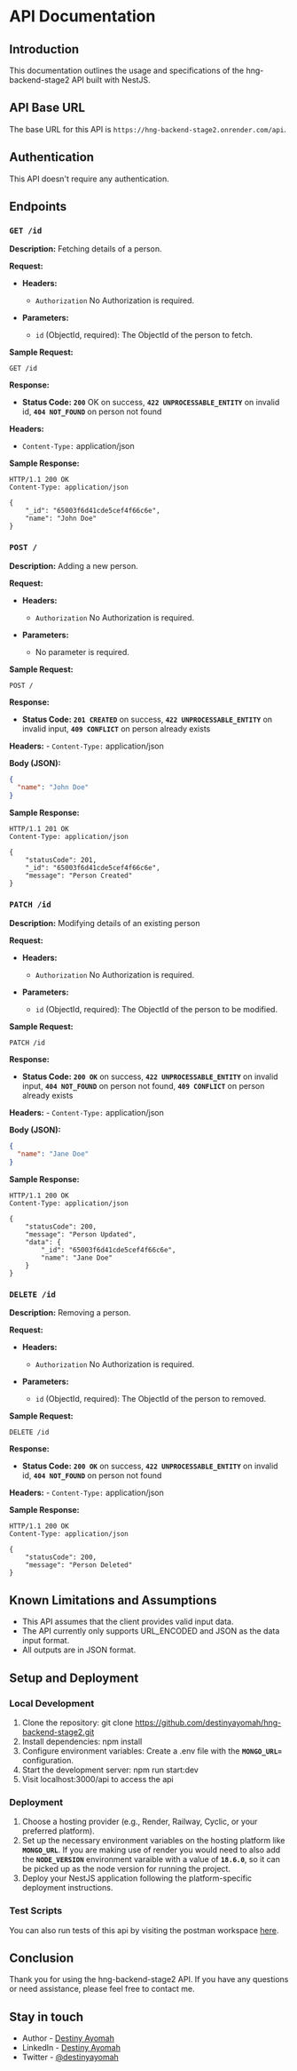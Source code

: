 # API Documentation

## Introduction

This documentation outlines the usage and specifications of the hng-backend-stage2 API built with NestJS.

## API Base URL

The base URL for this API is `https://hng-backend-stage2.onrender.com/api`.

## Authentication

This API doesn't require any authentication.

## Endpoints

### `GET /id`

**Description:** Fetching details of a person.

**Request:**

- **Headers:**
  - `Authorization` No Authorization is required.

- **Parameters:**
  - `id` (ObjectId, required): The ObjectId of the person to fetch.

**Sample Request:**

```http
GET /id
```

**Response:**
- **Status Code:** **`200`** OK on success, **`422 UNPROCESSABLE_ENTITY`** on invalid id, **`404 NOT_FOUND`** on person not found

**Headers:**
- `Content-Type:` application/json

**Sample Response:**
```http
HTTP/1.1 200 OK
Content-Type: application/json

{
    "_id": "65003f6d41cde5cef4f66c6e",
    "name": "John Doe"
}
```

### `POST /`

**Description:** Adding a new person.

**Request:**

- **Headers:**
  - `Authorization` No Authorization is required.

- **Parameters:**
  - No parameter is required.

**Sample Request:**

```http
POST /
```

**Response:**
- **Status Code:** **`201 CREATED`** on success, **`422 UNPROCESSABLE_ENTITY`** on invalid input, **`409 CONFLICT`** on person already exists

**Headers:**
    - `Content-Type:` application/json

**Body (JSON):**
```json
{
  "name": "John Doe"
}
```

**Sample Response:**
```http
HTTP/1.1 201 OK
Content-Type: application/json

{
    "statusCode": 201,
    "_id": "65003f6d41cde5cef4f66c6e",
    "message": "Person Created"
}
```

### `PATCH /id`

**Description:** Modifying details of an existing person 

**Request:**

- **Headers:**
  - `Authorization` No Authorization is required.

- **Parameters:**
  - `id` (ObjectId, required): The ObjectId of the person to be modified.

**Sample Request:**

```http
PATCH /id
```

**Response:**
- **Status Code:** **`200 OK`** on success, **`422 UNPROCESSABLE_ENTITY`** on invalid input, **`404 NOT_FOUND`** on person not found, **`409 CONFLICT`** on person already exists

**Headers:**
    - `Content-Type:` application/json

**Body (JSON):**
```json
{
  "name": "Jane Doe"
}
```

**Sample Response:**
```http
HTTP/1.1 200 OK
Content-Type: application/json

{
    "statusCode": 200,
    "message": "Person Updated",
    "data": {
        "_id": "65003f6d41cde5cef4f66c6e",
        "name": "Jane Doe"
    }
}
```

### `DELETE /id`

**Description:** Removing a person.

**Request:**

- **Headers:**
  - `Authorization` No Authorization is required.

- **Parameters:**
  - `id` (ObjectId, required): The ObjectId of the person to removed.

**Sample Request:**

```http
DELETE /id
```

**Response:**
- **Status Code:** **`200 OK`** on success, **`422 UNPROCESSABLE_ENTITY`** on invalid id, **`404 NOT_FOUND`** on person not found

**Headers:**
    - `Content-Type:` application/json

**Sample Response:**
```http
HTTP/1.1 200 OK
Content-Type: application/json

{
    "statusCode": 200,
    "message": "Person Deleted"
}
```

## Known Limitations and Assumptions
- This API assumes that the client provides valid input data.
- The API currently only supports URL_ENCODED and JSON as the data input format.
- All outputs are in JSON format.

## Setup and Deployment

### Local Development

1. Clone the repository: git clone https://github.com/destinyayomah/hng-backend-stage2.git
2. Install dependencies: npm install
3. Configure environment variables: Create a .env file with the **`MONGO_URL=`** configuration.
4. Start the development server: npm run start:dev
5. Visit localhost:3000/api to access the api

### Deployment

1. Choose a hosting provider (e.g., Render, Railway, Cyclic, or your preferred platform).
2. Set up the necessary environment variables on the hosting platform like **`MONGO_URL`**. If you are making use of render you would need to also add the **`NODE_VERSION`** environment varaible with a value of **`18.6.0`**, so it can be picked up as the node version for running the project.
3. Deploy your NestJS application following the platform-specific deployment instructions.

### Test Scripts

You can also run tests of this api by visiting the postman workspace <a href="https://www.postman.com/dkeystack/workspace/hngx/folder/9621389-7741cdcb-16c0-4749-9322-6bb278b2e49b?ctx=documentation">here</a>.

## Conclusion
Thank you for using the hng-backend-stage2 API. If you have any questions or need assistance, please feel free to contact me.

## Stay in touch

- Author - <a href="https://github.com/destinyayomah">Destiny Ayomah</a>
- LinkedIn - <a href="https://www.linkedin.com/in/destiny-ayomah-822286197">Destiny Ayomah</a>
- Twitter - <a href="https://twitter.com/destiny_ayomah?t=57a60xIgFqu4TaLqDhRStQ&s=09">@destinyayomah</a>